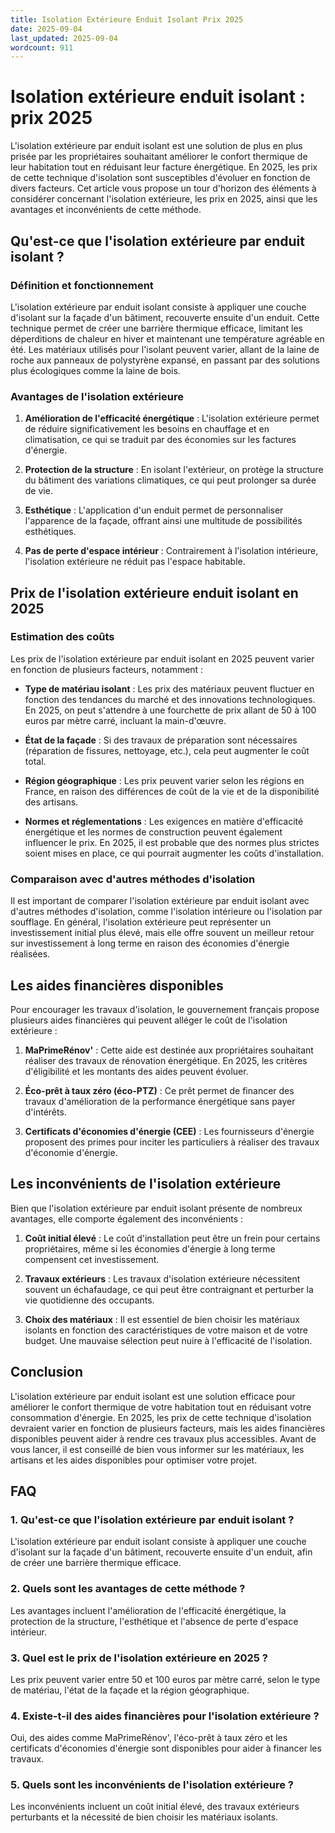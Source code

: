 ```yaml
---
title: Isolation Extérieure Enduit Isolant Prix 2025
date: 2025-09-04
last_updated: 2025-09-04
wordcount: 911
---
```


# Isolation extérieure enduit isolant : prix 2025

L'isolation extérieure par enduit isolant est une solution de plus en plus prisée par les propriétaires souhaitant améliorer le confort thermique de leur habitation tout en réduisant leur facture énergétique. En 2025, les prix de cette technique d'isolation sont susceptibles d'évoluer en fonction de divers facteurs. Cet article vous propose un tour d'horizon des éléments à considérer concernant l'isolation extérieure, les prix en 2025, ainsi que les avantages et inconvénients de cette méthode.

## Qu'est-ce que l'isolation extérieure par enduit isolant ?

### Définition et fonctionnement

L'isolation extérieure par enduit isolant consiste à appliquer une couche d'isolant sur la façade d'un bâtiment, recouverte ensuite d'un enduit. Cette technique permet de créer une barrière thermique efficace, limitant les déperditions de chaleur en hiver et maintenant une température agréable en été. Les matériaux utilisés pour l'isolant peuvent varier, allant de la laine de roche aux panneaux de polystyrène expansé, en passant par des solutions plus écologiques comme la laine de bois.

### Avantages de l'isolation extérieure

1. **Amélioration de l'efficacité énergétique** : L'isolation extérieure permet de réduire significativement les besoins en chauffage et en climatisation, ce qui se traduit par des économies sur les factures d'énergie.
   
2. **Protection de la structure** : En isolant l'extérieur, on protège la structure du bâtiment des variations climatiques, ce qui peut prolonger sa durée de vie.

3. **Esthétique** : L'application d'un enduit permet de personnaliser l'apparence de la façade, offrant ainsi une multitude de possibilités esthétiques.

4. **Pas de perte d'espace intérieur** : Contrairement à l'isolation intérieure, l'isolation extérieure ne réduit pas l'espace habitable.

## Prix de l'isolation extérieure enduit isolant en 2025

### Estimation des coûts

Les prix de l'isolation extérieure par enduit isolant en 2025 peuvent varier en fonction de plusieurs facteurs, notamment :

- **Type de matériau isolant** : Les prix des matériaux peuvent fluctuer en fonction des tendances du marché et des innovations technologiques. En 2025, on peut s'attendre à une fourchette de prix allant de 50 à 100 euros par mètre carré, incluant la main-d'œuvre.

- **État de la façade** : Si des travaux de préparation sont nécessaires (réparation de fissures, nettoyage, etc.), cela peut augmenter le coût total.

- **Région géographique** : Les prix peuvent varier selon les régions en France, en raison des différences de coût de la vie et de la disponibilité des artisans.

- **Normes et réglementations** : Les exigences en matière d'efficacité énergétique et les normes de construction peuvent également influencer le prix. En 2025, il est probable que des normes plus strictes soient mises en place, ce qui pourrait augmenter les coûts d'installation.

### Comparaison avec d'autres méthodes d'isolation

Il est important de comparer l'isolation extérieure par enduit isolant avec d'autres méthodes d'isolation, comme l'isolation intérieure ou l'isolation par soufflage. En général, l'isolation extérieure peut représenter un investissement initial plus élevé, mais elle offre souvent un meilleur retour sur investissement à long terme en raison des économies d'énergie réalisées.

## Les aides financières disponibles

Pour encourager les travaux d'isolation, le gouvernement français propose plusieurs aides financières qui peuvent alléger le coût de l'isolation extérieure :

1. **MaPrimeRénov'** : Cette aide est destinée aux propriétaires souhaitant réaliser des travaux de rénovation énergétique. En 2025, les critères d'éligibilité et les montants des aides peuvent évoluer.

2. **Éco-prêt à taux zéro (éco-PTZ)** : Ce prêt permet de financer des travaux d'amélioration de la performance énergétique sans payer d'intérêts.

3. **Certificats d'économies d'énergie (CEE)** : Les fournisseurs d'énergie proposent des primes pour inciter les particuliers à réaliser des travaux d'économie d'énergie.

## Les inconvénients de l'isolation extérieure

Bien que l'isolation extérieure par enduit isolant présente de nombreux avantages, elle comporte également des inconvénients :

1. **Coût initial élevé** : Le coût d'installation peut être un frein pour certains propriétaires, même si les économies d'énergie à long terme compensent cet investissement.

2. **Travaux extérieurs** : Les travaux d'isolation extérieure nécessitent souvent un échafaudage, ce qui peut être contraignant et perturber la vie quotidienne des occupants.

3. **Choix des matériaux** : Il est essentiel de bien choisir les matériaux isolants en fonction des caractéristiques de votre maison et de votre budget. Une mauvaise sélection peut nuire à l'efficacité de l'isolation.

## Conclusion

L'isolation extérieure par enduit isolant est une solution efficace pour améliorer le confort thermique de votre habitation tout en réduisant votre consommation d'énergie. En 2025, les prix de cette technique d'isolation devraient varier en fonction de plusieurs facteurs, mais les aides financières disponibles peuvent aider à rendre ces travaux plus accessibles. Avant de vous lancer, il est conseillé de bien vous informer sur les matériaux, les artisans et les aides disponibles pour optimiser votre projet.

## FAQ

### 1. Qu'est-ce que l'isolation extérieure par enduit isolant ?

L'isolation extérieure par enduit isolant consiste à appliquer une couche d'isolant sur la façade d'un bâtiment, recouverte ensuite d'un enduit, afin de créer une barrière thermique efficace.

### 2. Quels sont les avantages de cette méthode ?

Les avantages incluent l'amélioration de l'efficacité énergétique, la protection de la structure, l'esthétique et l'absence de perte d'espace intérieur.

### 3. Quel est le prix de l'isolation extérieure en 2025 ?

Les prix peuvent varier entre 50 et 100 euros par mètre carré, selon le type de matériau, l'état de la façade et la région géographique.

### 4. Existe-t-il des aides financières pour l'isolation extérieure ?

Oui, des aides comme MaPrimeRénov', l'éco-prêt à taux zéro et les certificats d'économies d'énergie sont disponibles pour aider à financer les travaux.

### 5. Quels sont les inconvénients de l'isolation extérieure ?

Les inconvénients incluent un coût initial élevé, des travaux extérieurs perturbants et la nécessité de bien choisir les matériaux isolants.